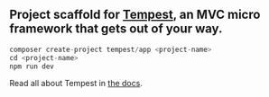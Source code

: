 ## Project scaffold for [Tempest](https://github.com/tempestphp), an MVC micro framework that gets out of your way.

```php
composer create-project tempest/app <project-name>
cd <project-name>
npm run dev
```

Read all about Tempest in [the docs](https://github.com/tempestphp/tempest-docs/blob/main/app/Content/01-getting-started.md).

